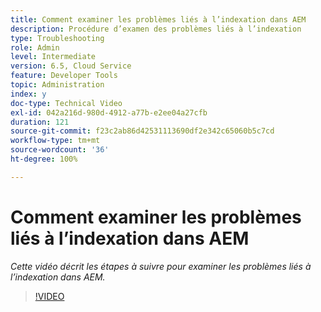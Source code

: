 ```yaml
---
title: Comment examiner les problèmes liés à l’indexation dans AEM
description: Procédure d’examen des problèmes liés à l’indexation
type: Troubleshooting
role: Admin
level: Intermediate
version: 6.5, Cloud Service
feature: Developer Tools
topic: Administration
index: y
doc-type: Technical Video
exl-id: 042a216d-980d-4912-a77b-e2ee04a27cfb
duration: 121
source-git-commit: f23c2ab86d42531113690df2e342c65060b5c7cd
workflow-type: tm+mt
source-wordcount: '36'
ht-degree: 100%

---
```


# Comment examiner les problèmes liés à l’indexation dans AEM

*Cette vidéo décrit les étapes à suivre pour examiner les problèmes liés à l’indexation dans AEM.*

>[!VIDEO](https://video.tv.adobe.com/v/335465?quality=12&learn=on)
